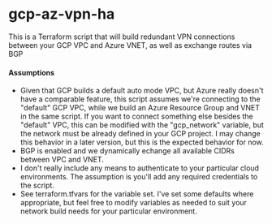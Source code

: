 # gcp-az-vpn-ha
This is a Terraform script that will build redundant VPN connections between your GCP VPC and Azure VNET, as well as exchange routes via BGP

#### Assumptions
- Given that GCP builds a default auto mode VPC, but Azure really doesn't have a comparable feature, this script assumes we're connecting to the "default" GCP VPC, while we build an Azure Resource Group and VNET in the same script. If you want to connect something else besides the "default" VPC, this can be modified with the "gcp_network" variable, but the network must be already defined in your GCP project. I may change this behavior in a later version, but this is the expected behavior for now.
- BGP is enabled and we dynamically echange all available CIDRs between VPC and VNET.
- I don't really include any means to authenticate to your particular cloud environments. The assumption is you'll add any required credentials to the script.
- See terraform.tfvars for the variable set. I've set some defaults where appropriate, but feel free to modify variables as needed to suit your network build needs for your particular environment.
